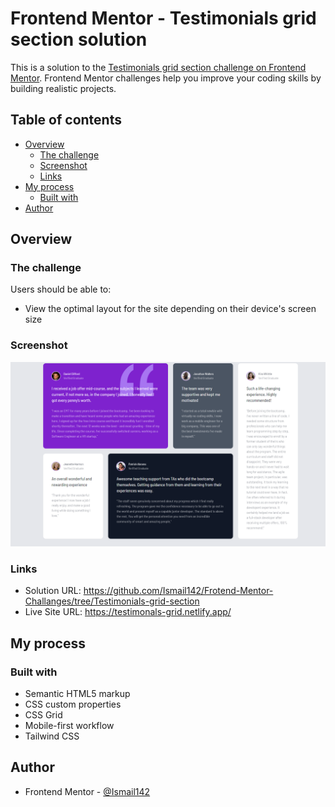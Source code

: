 # Frontend Mentor - Testimonials grid section solution

This is a solution to the [Testimonials grid section challenge on Frontend Mentor](https://www.frontendmentor.io/challenges/testimonials-grid-section-Nnw6J7Un7). Frontend Mentor challenges help you improve your coding skills by building realistic projects. 

## Table of contents

- [Overview](#overview)
  - [The challenge](#the-challenge)
  - [Screenshot](#screenshot)
  - [Links](#links)
- [My process](#my-process)
  - [Built with](#built-with)
- [Author](#author)


## Overview

### The challenge

Users should be able to:

- View the optimal layout for the site depending on their device's screen size

### Screenshot

![](./screenshot/screenshot.png)


### Links

- Solution URL: https://github.com/Ismail142/Frotend-Mentor-Challanges/tree/Testimonials-grid-section
- Live Site URL: https://testimonals-grid.netlify.app/

## My process

### Built with

- Semantic HTML5 markup
- CSS custom properties
- CSS Grid
- Mobile-first workflow
- Tailwind CSS



## Author

- Frontend Mentor - [@Ismail142](https://www.frontendmentor.io/profile/Ismail142)

